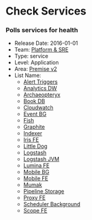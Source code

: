 # Check Services
### Polls services for health
* Release Date: 2016-01-01
* Team: [Platform & SRE](../teams/platform.md)
* Type: service
* Level: Application
* Area: [Premise v2](../areas/v2.png)
* List Name:
  * [Alert Triggers](alert-triggers-topic.md)
  * [Analytics DW](analytics-dw.md)
  * [Archaeopteryx](archaeopteryx.md)
  * [Book DB](book.md)
  * [Cloudwatch](cloudwatch.md)
  * [Event BG](event-bg.md)
  * [Fish](fish.md)
  * [Graphite](graphite.md)
  * [Indexer](indexer-bg.md)
  * [Iris FE](iris-fe.md)
  * [Little Dog](little-dog.md)
  * [Logstash](logstash.md)
  * [Logstash JVM](logstash-jvm.md)
  * [Lumina FE](lumina-fe.md)
  * [Mobile BG](mobile-bg.md)
  * [Mobile FE](mobile-fe.md)
  * [Mumak](mumak.md)
  * [Pipeline Storage](pipeline-storage.md)
  * [Proxy FE](proxy-fe.md)
  * [Scheduler Background](scheduler-bg.md)
  * [Scope FE](scope-fe.md)
